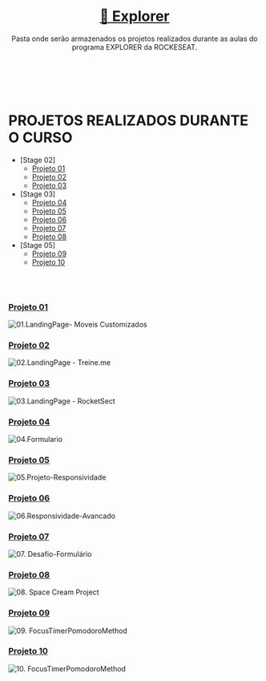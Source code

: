 
<h1 align="center">
    <a href="https://www.rocketseat.com.br/explorer"> 🚀 Explorer </a>
</h1>
<p align="center">Pasta onde serão armazenados os projetos realizados durante as aulas do programa EXPLORER da ROCKESEAT</a>. </p>

<br>
<br>
<br>
<br>

# PROJETOS REALIZADOS DURANTE O CURSO

- [Stage 02]
  - [Projeto 01](#projeto-01)
  - [Projeto 02](#projeto-02)
  - [Projeto 03](#projeto-03)
- [Stage 03]
  - [Projeto 04](#projeto-04)
  - [Projeto 05](#projeto-05)
  - [Projeto 06](#projeto-06)
  - [Projeto 07](#projeto-07)
  - [Projeto 08](#projeto-08)
- [Stage 05]
  - [Projeto 09](#projeto-09)
  - [Projeto 10](#projeto-10)



<br>
<br>

### [Projeto 01](https://github.com/RenanFachin/Explorer-Rockeseat/tree/main/STAGE%2002/01.LandingPage-%20Moveis%20Customizados)

![01.LandingPage- Moveis Customizados](https://i.imgur.com/TUwsf54.jpg)

### [Projeto 02](https://github.com/RenanFachin/Explorer-Rockeseat/tree/main/STAGE%2002/02.LandingPage%20-%20Treine.me)

![02.LandingPage - Treine.me](https://i.imgur.com/m7deL7V.jpg)

### [Projeto 03](https://github.com/RenanFachin/Explorer-Rockeseat/tree/main/STAGE%2002/03.LandingPage%20-%20RocketSect)

![03.LandingPage - RocketSect](https://i.imgur.com/e3gCs6a.jpg)

### [Projeto 04](https://github.com/RenanFachin/Explorer-Rockeseat/tree/main/STAGE%2003/04.%20Formulario)

![04.Formulario](https://i.imgur.com/eAxsX4S.jpg)

### [Projeto 05](https://github.com/RenanFachin/Explorer-Rockeseat/tree/main/STAGE%2003/05.%20Projeto-Responsividade)

![05.Projeto-Responsividade](https://i.imgur.com/bmJ0BbK.jpg)

### [Projeto 06](https://github.com/RenanFachin/Explorer-Rockeseat/tree/main/STAGE%2003/06.%20Responsividade-Avancado)

![06.Responsividade-Avancado](https://i.imgur.com/pzkLyF6.jpg)

### [Projeto 07](https://github.com/RenanFachin/Explorer-Rockeseat/tree/main/STAGE%2003/07.%20Desafio-Formulario)

![07. Desafio-Formulário](https://i.imgur.com/fNWhRVL.jpg)

### [Projeto 08](https://github.com/RenanFachin/Explorer-Rockeseat/tree/main/STAGE%2003/08.%20Desafio-SpaceCreamResponsiveProject)

![08. Space Cream Project](https://i.imgur.com/QJhXGjj.jpg)

### [Projeto 09](https://github.com/RenanFachin/Explorer-Rockeseat/tree/main/STAGE%2005/FocusTimerPomodoroMethod)

![09. FocusTimerPomodoroMethod](https://i.imgur.com/kdyCrnx.jpg)

### [Projeto 10](https://github.com/RenanFachin/Explorer-Rockeseat/tree/main/STAGE%2005/Jogodeadivinhacao)

![10. FocusTimerPomodoroMethod](https://i.imgur.com/qZiaASN.jpg)

